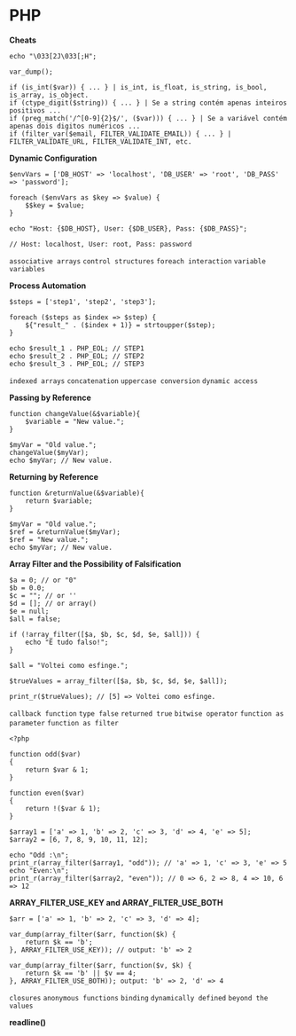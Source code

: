 # PHP

**Cheats**
```
echo "\033[2J\033[;H";

var_dump();

if (is_int($var)) { ... } | is_int, is_float, is_string, is_bool, is_array, is_object.
if (ctype_digit($string)) { ... } | Se a string contém apenas inteiros positivos ...
if (preg_match('/^[0-9]{2}$/', ($var))) { ... } | Se a variável contém apenas dois digitos numéricos ...
if (filter_var($email, FILTER_VALIDATE_EMAIL)) { ... } | FILTER_VALIDATE_URL, FILTER_VALIDATE_INT, etc.
```

**Dynamic Configuration**
```
$envVars = ['DB_HOST' => 'localhost', 'DB_USER' => 'root', 'DB_PASS' => 'password'];

foreach ($envVars as $key => $value) {
    $$key = $value;
}

echo "Host: {$DB_HOST}, User: {$DB_USER}, Pass: {$DB_PASS}";

// Host: localhost, User: root, Pass: password
```
`associative arrays` `control structures` `foreach interaction` `variable variables`

**Process Automation**
```
$steps = ['step1', 'step2', 'step3'];

foreach ($steps as $index => $step) {
    ${"result_" . ($index + 1)} = strtoupper($step);
}

echo $result_1 . PHP_EOL; // STEP1
echo $result_2 . PHP_EOL; // STEP2
echo $result_3 . PHP_EOL; // STEP3
```
`indexed arrays` `concatenation` `uppercase conversion` `dynamic access`

**Passing by Reference**
```
function changeValue(&$variable){
    $variable = "New value.";
}

$myVar = "Old value.";
changeValue($myVar);
echo $myVar; // New value.
```

**Returning by Reference**
```
function &returnValue(&$variable){
    return $variable;
}

$myVar = "Old value.";
$ref = &returnValue($myVar);
$ref = "New value.";
echo $myVar; // New value.
```

**Array Filter and the Possibility of Falsification**
```
$a = 0; // or "0"
$b = 0.0;
$c = ""; // or ''
$d = []; // or array()
$e = null;
$all = false;

if (!array_filter([$a, $b, $c, $d, $e, $all])) {
    echo "É tudo falso!";
}

$all = "Voltei como esfinge.";

$trueValues = array_filter([$a, $b, $c, $d, $e, $all]);

print_r($trueValues); // [5] => Voltei como esfinge.
```
`callback function` `type false` `returned true` `bitwise operator` `function as parameter` `function as filter`

```
<?php

function odd($var)
{
    return $var & 1;
}

function even($var)
{
    return !($var & 1);
}

$array1 = ['a' => 1, 'b' => 2, 'c' => 3, 'd' => 4, 'e' => 5];
$array2 = [6, 7, 8, 9, 10, 11, 12];

echo "Odd :\n";
print_r(array_filter($array1, "odd")); // 'a' => 1, 'c' => 3, 'e' => 5
echo "Even:\n";
print_r(array_filter($array2, "even")); // 0 => 6, 2 => 8, 4 => 10, 6 => 12
```

**ARRAY_FILTER_USE_KEY and ARRAY_FILTER_USE_BOTH**
```
$arr = ['a' => 1, 'b' => 2, 'c' => 3, 'd' => 4];

var_dump(array_filter($arr, function($k) {
    return $k == 'b';
}, ARRAY_FILTER_USE_KEY)); // output: 'b' => 2

var_dump(array_filter($arr, function($v, $k) {
    return $k == 'b' || $v == 4;
}, ARRAY_FILTER_USE_BOTH)); output: 'b' => 2, 'd' => 4
```
`closures` `anonymous functions` `binding` `dynamically defined` `beyond the values`

**readline()**
